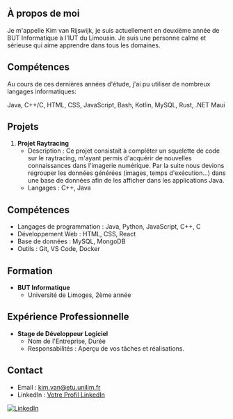 ## À propos de moi

Je m'appelle Kim van Rijswijk, je suis actuellement en deuxième année de BUT Informatique à l'IUT du Limousin. Je suis une personne calme et sérieuse qui aime apprendre dans tous les domaines.

## Compétences

Au cours de ces dernières années d'étude, j'ai pu utiliser de nombreux langages informatiques:

Java, C++/C, HTML, CSS, JavaScript, Bash, Kotlin, MySQL, Rust, .NET Maui

## Projets

1. **Projet Raytracing**
   - Description : Ce projet consistait à compléter un squelette de code sur le raytracing, m'ayant permis d'acquérir de nouvelles connaissances dans l'imagerie numérique. Par la suite nous devions regrouper les données générées (images, temps d'exécution...) dans une base de données afin de les afficher dans les applications Java.
   - Langages : C++, Java 

## Compétences

- Langages de programmation : Java, Python, JavaScript, C++, C
- Développement Web : HTML, CSS, React
- Base de données : MySQL, MongoDB
- Outils : Git, VS Code, Docker

## Formation

- **BUT Informatique**
  - Université de Limoges, 2ème année
 
## Expérience Professionnelle

- **Stage de Développeur Logiciel**
  - Nom de l'Entreprise, Durée
  - Responsabilités : Aperçu de vos tâches et réalisations.
 
## Contact

- Email : kim.van@etu.unilim.fr
- LinkedIn : [Votre Profil LinkedIn]([https://www.linkedin.com/in/votre-profil](https://www.linkedin.com/in/kim-van-rijswijk-43454b291/))

[![LinkedIn](https://img.shields.io/badge/LinkedIn-Connectez--vous-blue)]([https://www.linkedin.com/in/votre-profil](https://www.linkedin.com/in/kim-van-rijswijk-43454b291/)https://www.linkedin.com/in/kim-van-rijswijk-43454b291/)

